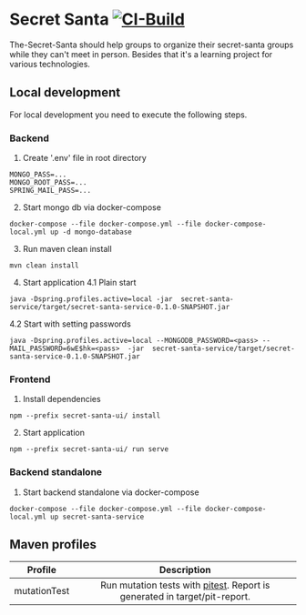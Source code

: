 # Secret Santa [![CI-Build](https://github.com/MrTimeey/secret-santa/actions/workflows/ci-build.yml/badge.svg)](https://github.com/MrTimeey/secret-santa/actions/workflows/ci-build.yml)

The-Secret-Santa should help groups to organize their secret-santa groups while they can't meet in person. 
Besides that it's a learning project for various technologies.


## Local development
For local development you need to execute the following steps.
### Backend
1. Create '.env' file in root directory
```shell
MONGO_PASS=...
MONGO_ROOT_PASS=...
SPRING_MAIL_PASS=...
```
2. Start mongo db via docker-compose
```shell
docker-compose --file docker-compose.yml --file docker-compose-local.yml up -d mongo-database
```
3. Run maven clean install
```shell
mvn clean install
```
4. Start application
4.1 Plain start
```shell
java -Dspring.profiles.active=local -jar  secret-santa-service/target/secret-santa-service-0.1.0-SNAPSHOT.jar
```
4.2 Start with setting passwords
```shell
java -Dspring.profiles.active=local --MONGODB_PASSWORD=<pass> --MAIL_PASSWORD=6wE$hk=<pass>  -jar  secret-santa-service/target/secret-santa-service-0.1.0-SNAPSHOT.jar
```

### Frontend
1. Install dependencies

```shell
npm --prefix secret-santa-ui/ install
```

2. Start application

```shell
npm --prefix secret-santa-ui/ run serve
```

### Backend standalone

1. Start backend standalone via docker-compose

```shell
docker-compose --file docker-compose.yml --file docker-compose-local.yml up secret-santa-service
```

## Maven profiles

| Profile       | Description   |
| ------------- |:-------------:|
| mutationTest  | Run mutation tests with [pitest](https://pitest.org/). Report is generated in target/pit-report. | 
